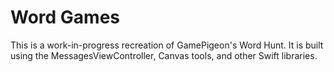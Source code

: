 <h1>Word Games</h1>

This is a work-in-progress recreation of GamePigeon's Word Hunt. It is built using the MessagesViewController, Canvas tools, and other Swift libraries.
